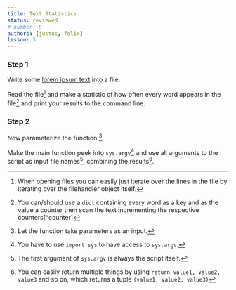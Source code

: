 ```yaml
---
title: Text Statistics
status: reviewed
# number: 8
authors: [justus, felix]
lesson: 3
---
```


### Step 1
Write some [lorem ipsum text](http://www.loremipsum.de) into a file.

Read the file[^filereading] and make a statistic of how often every word appears in the file[^dict] and print your results to the command line.

### Step 2
Now parameterize the function.[^parameterize]

Make the main function peek into `sys.argv`[^sys] and use all arguments to the script as input file names[^first], combining the results[^tuple].

[^parameterize]:
    Let the function take parameters as an input.

[^sys]:
    You have to use `import sys` to have access to `sys.argv`.

[^first]:
    The first argument of `sys.argv` is always the script itself.

[^dict]:
    You can/should use a `dict` containing every word as a key and as the value a counter then scan the text incrementing the respective counters[^counter]

[^filereading]:
    When opening files you can easily just iterate over the lines in the file by iterating over the filehandler object itself.

[^tuple]:
    You can easily return multiple things by using `return value1, value2, value3` and so on, which returns a tuple `(value1, value2, value3)`
